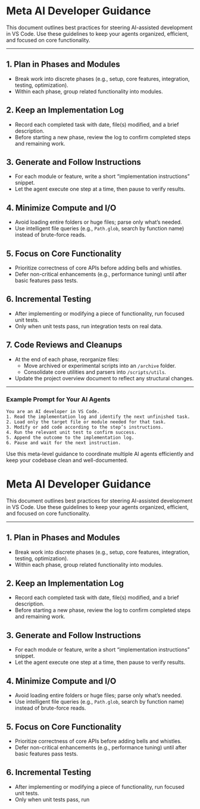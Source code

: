 # Meta AI Developer Guidance

This document outlines best practices for steering AI-assisted development in VS Code. Use these guidelines to keep your agents organized, efficient, and focused on core functionality.

---

## 1. Plan in Phases and Modules  
- Break work into discrete phases (e.g., setup, core features, integration, testing, optimization).  
- Within each phase, group related functionality into modules.  

## 2. Keep an Implementation Log  
- Record each completed task with date, file(s) modified, and a brief description.  
- Before starting a new phase, review the log to confirm completed steps and remaining work.  

## 3. Generate and Follow Instructions  
- For each module or feature, write a short “implementation instructions” snippet.  
- Let the agent execute one step at a time, then pause to verify results.  

## 4. Minimize Compute and I/O  
- Avoid loading entire folders or huge files; parse only what’s needed.  
- Use intelligent file queries (e.g., `Path.glob`, search by function name) instead of brute-force reads.  

## 5. Focus on Core Functionality  
- Prioritize correctness of core APIs before adding bells and whistles.  
- Defer non-critical enhancements (e.g., performance tuning) until after basic features pass tests.  

## 6. Incremental Testing  
- After implementing or modifying a piece of functionality, run focused unit tests.  
- Only when unit tests pass, run integration tests on real data.  

## 7. Code Reviews and Cleanups  
- At the end of each phase, reorganize files:  
  - Move archived or experimental scripts into an `/archive` folder.  
  - Consolidate core utilities and parsers into `/scripts/utils`.  
- Update the project overview document to reflect any structural changes.  

---

### Example Prompt for Your AI Agents

```
You are an AI developer in VS Code.  
1. Read the implementation log and identify the next unfinished task.  
2. Load only the target file or module needed for that task.  
3. Modify or add code according to the step’s instructions.  
4. Run the relevant unit test to confirm success.  
5. Append the outcome to the implementation log.  
6. Pause and wait for the next instruction.
```

Use this meta-level guidance to coordinate multiple AI agents efficiently and keep your codebase clean and well-documented.<!-- filepath: /net/trapnell/vol1/home/mdcolon/proj/morphseq/segmentation_sandbox/scripts/utils/embryo_metada_dev_instruction/meta_ai_developer_guidance.md -->

# Meta AI Developer Guidance

This document outlines best practices for steering AI-assisted development in VS Code. Use these guidelines to keep your agents organized, efficient, and focused on core functionality.

---

## 1. Plan in Phases and Modules  
- Break work into discrete phases (e.g., setup, core features, integration, testing, optimization).  
- Within each phase, group related functionality into modules.  

## 2. Keep an Implementation Log  
- Record each completed task with date, file(s) modified, and a brief description.  
- Before starting a new phase, review the log to confirm completed steps and remaining work.  

## 3. Generate and Follow Instructions  
- For each module or feature, write a short “implementation instructions” snippet.  
- Let the agent execute one step at a time, then pause to verify results.  

## 4. Minimize Compute and I/O  
- Avoid loading entire folders or huge files; parse only what’s needed.  
- Use intelligent file queries (e.g., `Path.glob`, search by function name) instead of brute-force reads.  

## 5. Focus on Core Functionality  
- Prioritize correctness of core APIs before adding bells and whistles.  
- Defer non-critical enhancements (e.g., performance tuning) until after basic features pass tests.  

## 6. Incremental Testing  
- After implementing or modifying a piece of functionality, run focused unit tests.  
- Only when unit tests pass, run